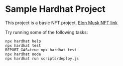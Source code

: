 # Sample Hardhat Project

This project is a basic NFT project.
[Elon Musk NFT link](https://testnets.opensea.io/assets/sepolia/0x24b59750dba273cf210ec95b7563d32608a41bc5/0/)

Try running some of the following tasks:

```shell
npx hardhat help
npx hardhat test
REPORT_GAS=true npx hardhat test
npx hardhat node
npx hardhat run scripts/deploy.js
```
